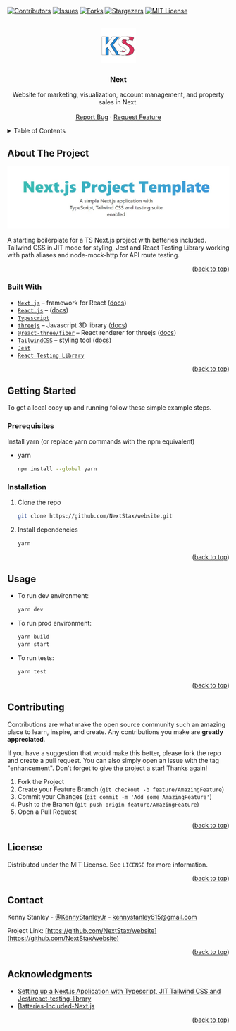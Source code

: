 <div id="top"></div>
<!--
*** Thanks for checking out the Best-README-Template. If you have a suggestion
*** that would make this better, please fork the repo and create a pull request
*** or simply open an issue with the tag "enhancement".
*** Don't forget to give the project a star!
*** Thanks again! Now go create something AMAZING! :D
-->



<!-- PROJECT SHIELDS -->
<!--
*** I'm using markdown "reference style" links for readability.
*** Reference links are enclosed in brackets [ ] instead of parentheses ( ).
*** See the bottom of this document for the declaration of the reference variables
*** for contributors-url, forks-url, etc. This is an optional, concise syntax you may use.
*** https://www.markdownguide.org/basic-syntax/#reference-style-links
-->

[![Contributors][contributors-shield]][contributors-url]
[![Issues][issues-shield]][issues-url]
[![Forks][forks-shield]][forks-url]
[![Stargazers][stars-shield]][stars-url]
[![MIT License][license-shield]][license-url]



<!-- PROJECT LOGO -->
<br />
<div align="center">
  <a href="https://github.com/KennyStanley">
    <img src="public/logo.svg" alt="Logo" width="80" height="80">
  </a>

<h3 align="center">Next</h3>

  <p align="center">
    Website for marketing, visualization, account management, and property sales in Next.
    <br />
<!--     <a href="https://github.com/NextStax/website"><strong>Explore the docs »</strong></a> -->
<!--     <br /> -->
    <br />
    <!-- <a href="https://github.com/NextStax/website">View Demo</a>
    · -->
    <a href="https://github.com/NextStax/website/issues">Report Bug</a>
    ·
    <a href="https://github.com/NextStax/website/issues">Request Feature</a>
  </p>
</div>



<!-- TABLE OF CONTENTS -->
<details>
  <summary>Table of Contents</summary>
  <ol>
    <li>
      <a href="#about-the-project">About The Project</a>
      <ul>
        <li><a href="#built-with">Built With</a></li>
      </ul>
    </li>
    <li>
      <a href="#getting-started">Getting Started</a>
      <ul>
        <li><a href="#prerequisites">Prerequisites</a></li>
        <li><a href="#installation">Installation</a></li>
      </ul>
    </li>
    <li><a href="#usage">Usage</a></li>
    <!-- <li><a href="#roadmap">Roadmap</a></li> -->
    <li><a href="#contributing">Contributing</a></li>
    <li><a href="#license">License</a></li>
    <li><a href="#contact">Contact</a></li>
    <li><a href="#acknowledgments">Acknowledgments</a></li>
  </ol>
</details>



<!-- ABOUT THE PROJECT -->
## About The Project

[![Next.js Project Screenshot][product-screenshot]](https://github.com/NextStax/website)

A starting boilerplate for a TS Next.js project with batteries included. Tailwind CSS in JIT mode for styling, Jest and React Testing Library working with path aliases and node-mock-http for API route testing.

<p align="right">(<a href="#top">back to top</a>)</p>



### Built With

* [`Next.js`](https://nextjs.org/) &ndash; framework for React ([docs](https://nextjs.org/docs/getting-started))
* [`React.js`](https://reactjs.org/) &ndash; ([docs](https://reactjs.org/docs/getting-started.html))
* [`Typescript`](https://www.typescriptlang.org/)
* [`threejs`](https://github.com/mrdoob/three.js) &ndash; Javascript 3D library ([docs](https://threejs.org/docs/#manual/en/introduction/Creating-a-scene))
* [`@react-three/fiber`](https://github.com/pmndrs/react-three-fiber) &ndash; React renderer for threejs ([docs](https://docs.pmnd.rs/react-three-fiber/getting-started/introduction))
* [`TailwindCSS`](https://tailwindcss.com/) &ndash; styling tool ([docs](https://tailwindcss.com/docs/installation))
* [`Jest`](https://jestjs.io/)
* [`React Testing Library`](https://testing-library.com/docs/react-testing-library/intro/)

<p align="right">(<a href="#top">back to top</a>)</p>



<!-- GETTING STARTED -->
## Getting Started

To get a local copy up and running follow these simple example steps.

### Prerequisites

Install yarn (or replace yarn commands with the npm equivalent)
* yarn
  ```sh
  npm install --global yarn
  ```

### Installation

1. Clone the repo
   ```sh
   git clone https://github.com/NextStax/website.git
   ```
3. Install dependencies
   ```sh
   yarn
   ```
<p align="right">(<a href="#top">back to top</a>)</p>


<!-- USAGE EXAMPLES -->
## Usage

* To run dev environment:
    ```sh
    yarn dev 
    ```
* To run prod environment:
    ```sh
    yarn build
    yarn start
    ```
* To run tests:
    ```sh
    yarn test
    ```

<!-- _For more examples, please refer to the [Documentation](https://example.com)_ -->

<p align="right">(<a href="#top">back to top</a>)</p>



<!-- ROADMAP -->
<!-- ## Roadmap
- [] Feature 1
- [] Feature 2
- [] Feature 3
    - [] Nested Feature
See the [open issues](https://github.com/NextStax/website/issues) for a full list of proposed features (and known issues).
<p align="right">(<a href="#top">back to top</a>)</p> -->



<!-- CONTRIBUTING -->
## Contributing

Contributions are what make the open source community such an amazing place to learn, inspire, and create. Any contributions you make are **greatly appreciated**.

If you have a suggestion that would make this better, please fork the repo and create a pull request. You can also simply open an issue with the tag "enhancement".
Don't forget to give the project a star! Thanks again!

1. Fork the Project
2. Create your Feature Branch (`git checkout -b feature/AmazingFeature`)
3. Commit your Changes (`git commit -m 'Add some AmazingFeature'`)
4. Push to the Branch (`git push origin feature/AmazingFeature`)
5. Open a Pull Request

<p align="right">(<a href="#top">back to top</a>)</p>



<!-- LICENSE -->
## License

Distributed under the MIT License. See `LICENSE` for more information.

<p align="right">(<a href="#top">back to top</a>)</p>



<!-- CONTACT -->
## Contact

Kenny Stanley - [@KennyStanleyJr](https://www.instagram.com/kennystanleyjr/) - kennystanley615@gmail.com

Project Link: [https://github.com/NextStax/website](https://github.com/NextStax/website)

<p align="right">(<a href="#top">back to top</a>)</p>



<!-- ACKNOWLEDGMENTS -->
## Acknowledgments

* [Setting up a Next.js Application with Typescript, JIT Tailwind CSS and Jest/react-testing-library](https://blog.antoniolofiego.com/setting-up-a-nextjs-application-with-typescript-jit-tailwind-css-and-jestreact-testing-library)
* [Batteries-Included-Next.js](https://github.com/antoniolofiego/Batteries-Included-Next.js)
<!-- * []() -->

<p align="right">(<a href="#top">back to top</a>)</p>



<!-- MARKDOWN LINKS & IMAGES -->
<!-- https://www.markdownguide.org/basic-syntax/#reference-style-links -->
[contributors-shield]: https://img.shields.io/github/contributors/NextStax/website.svg?style=flat
[contributors-url]: https://github.com/NextStax/website/graphs/contributors
[forks-shield]: https://img.shields.io/github/forks/NextStax/website.svg?style=flat
[forks-url]: https://github.com/NextStax/website/network/members
[stars-shield]: https://img.shields.io/github/stars/NextStax/website.svg?style=flat
[stars-url]: https://github.com/NextStax/website/stargazers
[issues-shield]: https://img.shields.io/github/issues/NextStax/website.svg?style=flat
[issues-url]: https://github.com/NextStax/website/issues
[license-shield]: https://img.shields.io/github/license/NextStax/website.svg?style=flat
[license-url]: https://github.com/NextStax/website/blob/main/LICENSE
[product-screenshot]: public/screenshot.jpg
